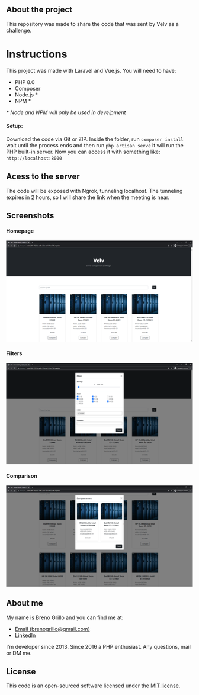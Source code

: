 ## About the project

This repository was made to share the code that was sent by Velv as a challenge.

# Instructions

This project was made with Laravel and Vue.js.
You will need to have:
- PHP 8.0
- Composer
- Node.js *
- NPM *

_* Node and NPM will only be used in develpment_

#### Setup: 
Download the code via Git or ZIP. Inside the folder, run ``` composer install ``` wait until the process ends and then run ```php artisan serve``` it will run the PHP built-in server. Now you can access it with something like: ```http://localhost:8000```

## Acess to the server
The code will be exposed with Ngrok, tunneling localhost. The tunneling expires in 2 hours, so I will share the link when the meeting is near.

## Screenshots
#### Homepage
![alt text](https://github.com/bsampaio/velv-coding-challenge/blob/master/public/img/prints/index.png?raw=true)
#### Filters
![alt text](https://github.com/bsampaio/velv-coding-challenge/blob/master/public/img/prints/filters.png?raw=true)
#### Comparison
![alt text](https://github.com/bsampaio/velv-coding-challenge/blob/master/public/img/prints/comparison.png?raw=true)


## About me
My name is Breno Grillo and you can find me at:
- [Email (brenogrillo@gmail.com)](mailto:brenogrillo@gmail.com)
- [LinkedIn](https://www.linkedin.com/in/breno-grillo-32712410a/)

I'm developer since 2013. Since 2016 a PHP enthusiast. Any questions, mail or DM me. 

## License

This code is an open-sourced software licensed under the [MIT license](https://opensource.org/licenses/MIT).
